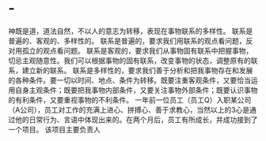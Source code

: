 # -
神既是道，道法自然，不以人的意志为转移，表现在事物联系的多样性。
联系是普遍的、客观的、多样性的。
联系是普遍的，要求我们用联系的观点看问题，反对用孤立的观点看问题。
联系是客观的，要求我们从事物固有联系中把握事物，切忌主观随意性。我们可以根据事物的固有联系，改变事物的状态，调整原有的联系，建立新的联系。
联系是多样性的，要求我们善于分析和把我事物存在和发展的各种条件。要一切以时间、地点、条件为转移。既要注重客观条件，又要恰当运用自身主观条件；既要把我事物内部条件，又要关注事物外部条件；既要认识事物的有利条件，又要重视事物的不利条件。
一年前一位员工（员工Q）入职某公司（A公司），员工对工作的充满上进心、拼搏心、善于求教心，当然以上的3心是通过他的日常行为、言语中体现出来的。在两个月后，员工有所成长，并成功接到了一个项目。
该项目主要负责人
